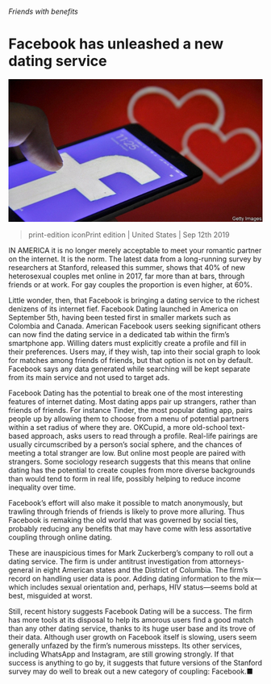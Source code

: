 ###### Friends with benefits

# Facebook has unleashed a new dating service 

![image](images/20190914_usp505.jpg) 

> print-edition iconPrint edition | United States | Sep 12th 2019 

IN AMERICA it is no longer merely acceptable to meet your romantic partner on the internet. It is the norm. The latest data from a long-running survey by researchers at Stanford, released this summer, shows that 40% of new heterosexual couples met online in 2017, far more than at bars, through friends or at work. For gay couples the proportion is even higher, at 60%. 

Little wonder, then, that Facebook is bringing a dating service to the richest denizens of its internet fief. Facebook Dating launched in America on September 5th, having been tested first in smaller markets such as Colombia and Canada. American Facebook users seeking significant others can now find the dating service in a dedicated tab within the firm’s smartphone app. Willing daters must explicitly create a profile and fill in their preferences. Users may, if they wish, tap into their social graph to look for matches among friends of friends, but that option is not on by default. Facebook says any data generated while searching will be kept separate from its main service and not used to target ads. 

Facebook Dating has the potential to break one of the most interesting features of internet dating. Most dating apps pair up strangers, rather than friends of friends. For instance Tinder, the most popular dating app, pairs people up by allowing them to choose from a menu of potential partners within a set radius of where they are. OKCupid, a more old-school text-based approach, asks users to read through a profile. Real-life pairings are usually circumscribed by a person’s social sphere, and the chances of meeting a total stranger are low. But online most people are paired with strangers. Some sociology research suggests that this means that online dating has the potential to create couples from more diverse backgrounds than would tend to form in real life, possibly helping to reduce income inequality over time. 

Facebook’s effort will also make it possible to match anonymously, but trawling through friends of friends is likely to prove more alluring. Thus Facebook is remaking the old world that was governed by social ties, probably reducing any benefits that may have come with less assortative coupling through online dating. 

These are inauspicious times for Mark Zuckerberg’s company to roll out a dating service. The firm is under antitrust investigation from attorneys-general in eight American states and the District of Columbia. The firm’s record on handling user data is poor. Adding dating information to the mix—which includes sexual orientation and, perhaps, HIV status—seems bold at best, misguided at worst. 

Still, recent history suggests Facebook Dating will be a success. The firm has more tools at its disposal to help its amorous users find a good match than any other dating service, thanks to its huge user base and its trove of their data. Although user growth on Facebook itself is slowing, users seem generally unfazed by the firm’s numerous missteps. Its other services, including WhatsApp and Instagram, are still growing strongly. If that success is anything to go by, it suggests that future versions of the Stanford survey may do well to break out a new category of coupling: Facebook.■ 

